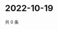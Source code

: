 # 2022-10-19

共 0 条

<!-- BEGIN WEIBO -->
<!-- 最后更新时间 Wed Oct 19 2022 12:21:51 GMT+0800 (China Standard Time) -->

<!-- END WEIBO -->

